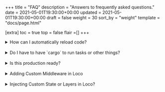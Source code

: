 +++
title = "FAQ"
description = "Answers to frequently asked questions."
date = 2021-05-01T19:30:00+00:00
updated = 2021-05-01T19:30:00+00:00
draft = false
weight = 30
sort_by = "weight"
template = "docs/page.html"

[extra]
toc = true
top = false
flair =[]
+++

<details>
<summary>How can I automatically reload code?</summary>
Try (cargo watch)[https://crates.io/crates/cargo-watch]:

```
$ cargo-watch -x check  -s 'cargo loco start'
```

</details>
<br/>
<details>
<summary>Do I have to have `cargo` to run tasks or other things?</summary>
You don't have to run things through `cargo` but in development it's highly recommended. If you build `--release`, your binary contains everything including your code and `cargo` or Rust is not needed.
</details>

<br/>

<details>
<summary>Is this production ready?</summary>

Loco is still in its beginning, but its roots are not. It's almost a rewrite of `Hyperstackjs.io`, and Hyperstack is based on an internal Rails-like framework which is production ready.

Most of Loco is glue code around Axum, SeaORM, and other stable frameworks, so you can consider that.

At this stage, at version 0.1.x, we would recommend to _adopt and report issues_ if they arise.

</details>

<br/>
<details>
<summary>Adding Custom Middleware in Loco</summary>
Loco is compatible with Axum middlewares. Simply implement `FromRequestParts` in your custom struct and integrate it within your controller.
</details>

<br/>

<details>
<summary>Injecting Custom State or Layers in Loco?</summary>
Yes, you can achieve this by implementing `Hooks::after_routes`. This hook receive Axum routers that Loco has already built, allowing you to seamlessly add any available Axum functions that suit your needs.
</details>

<br/>
